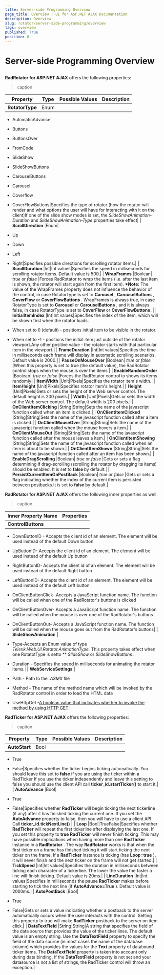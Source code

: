```yaml
---
title: Server-side Programming Overview
page_title: Overview | UI for ASP.NET AJAX Documentation
description: Overview
slug: rotator/server-side-programming/overview
tags: overview
published: True
position: 0
---
```


# Server-side Programming Overview



## 

__RadRotator for ASP.NET AJAX__ offers the following properties:




>caption  

| Property | Type | Possible Values | Description |
| ------ | ------ | ------ | ------ |
| __RotatorType__ |Enum|

* AutomaticAdvance

* Buttons

* ButtonsOver

* FromCode

* SlideShow

* SlideShowButtons

* CarouselButtons

* Carousel

* Coverflow

* CoverFlowButtons|Specifies the type of rotator (how the rotator will render and what options the user will have for interacting with it on the client)If one of the slide show modes is set, the *SlideShowAnimation-Duration* and *SlideShowAnimation-Type* properties take effect|
| __ScrollDirection__ |Enum|

* Up

* Down

* Left

* Right|Specifies possible directions for scrolling rotator items.|
| __ScrollDuration__ |Int|Int values|Specifies the speed in milliseconds for scrolling rotator items. Default value is 500.|
| __WrapFrames__ |Boolean| *true* or *false* |Forces RadRotator to wrap the items (i.e. after the last item is shown, the rotator will start again from the first item). __*Note:__ The value of the WrapFrames property does not influence the behavior of the control, in case RotatorType is set to __Carousel__ , __CarouselButtons__ , __CoverFlow__ or __CoverFlowButtons__ . WrapFrames is always true, in case RotatorType is set to __Carousel__ or __CarouselButtons__ , and it is always false, in case RotatorType is set to __CoverFlow__ or __CoverFlowButtons__ .|
| __InitialItemIndex__ |Int|Int values|Specifies the index of the item, which will be shown first when the rotator loads.

* When set to 0 (default) - positions initial item to be visible in the rotator.

* When set to -1 - positions the initial item just outside of the rotator viewport.Any other positive value - the rotator starts with that particular item in the viewport.|
| __FrameDuration__ |Int|Int values|Specifies the time in milliseconds each frame will display in automatic scrolling scenarios. Default value is 2000.|
| __PauseOnMouseOver__ |Boolean| *true* or *false* |When this property is set to true (the default value), the RadRotator control stops when the mouse is over the items.|
| __EnableRandomOrder__ |Boolean| *true* or *false* |Forces the RadRotator control to shows its items randomly|
| __ItemWidth__ |Unit|Pixels|Specifies the rotator item's width.|
| __ItemHeight__ |Unit|Pixels|Specifies rotator item's height.|
| __Height__ |Unit|Pixels|Gets or sets the height of the Web server control. The default height is 200 pixels.|
| __Width__ |Unit|Pixels|Gets or sets the width of the Web server control. The default width is 200 pixels.|
| __OnClientItemClicking__ |String|String|Sets the name of the javascript function called when an item is clicked.|
| __OnClientItemClicked__ |String|String|Sets the name of the javascript function called after a item is clicked.|
| __OnClientMouseOver__ |String|String|Sets the name of the javascript function called when the mouse hovers a item.|
| __OnClientMouseOut__ |String|String|Sets the name of the javascript function called after the mouse leaves a item.|
| __OnClientItemShowing__ |String|String|Sets the name of the javascript function called when an item is about to be shown.|
| __OnClientItemShown__ |String|String|Sets the name of the javascript function called after an item has been shown.|
| __EnableDragScrolling__ |Boolean| *true* or *false* |Gets or sets a flag determining if drag-scrolling (scrolling the rotator by dragging its items) should be enabled. It is set to __false__ by default.|
| __PersistCurrentItemOnPostBack__ |Boolean| *true* or *false* |Gets or sets a flag indicating whether the index of the current item is persisted between postbacks.It is set to __false__ by default.|



__RadRotator for ASP.NET AJAX__ offers the following inner properties as well:






>caption  

| Inner Property Name | Properties |
| ------ | ------ |
| __ControlButtons__ |

* DownButtonID - Accepts the client id of an element. The element will be used instead of the default Down button

* UpButtonID- Accepts the client id of an element. The element will be used instead of the default Up button

* RightButtonID- Accepts the client id of an element. The element will be used instead of the default Right button

* LeftButtonID- Accepts the client id of an element. The element will be used instead of the default Left button

* OnClientButtonClick- Accepts a JavaScript function name. The function will be called when one of the RadRotator's buttons is clicked

* OnClientButtonOver- Accepts a JavaScript function name. The function will be called when the mouse is over one of the RadRotator's buttons

* OnClientButtonOut- Accepts a JavaScript function name. The function will be called when the mouse goes out from the RadRotator's buttons|
| __SlideShowAnimation__ |

* Type-Accepts an Enum value of type *Telerik.Web.UI.Rotator.AnimationType.* This property takes effect when one RotatotType is setto **  *SlideShow* or *SlideShowButtons* .

* Duration - Specifies the speed in milliseconds for animating the rotator items.|
| __WebServiceSettings__ |

* Path - Path to the *.ASMX* file

* Method - The name of the method name which will be invoked by the RadRotator control in order to load the HTML data

* UseHttpGet -[A boolean value that indicates whether to invoke the method by using HTTP GET](http://msdn.microsoft.com/en-us/library/system.web.script.services.scriptmethodattribute.usehttpget(VS.90).aspx)|





__RadTicker for ASP.NET AJAX__ offers the following properties:




>caption  

| Property | Type | Possible Values | Description |
| ------ | ------ | ------ | ------ |
| __AutoStart__ |Bool|

* True

* False|Specifies whether the ticker begins ticking automatically. You should leave this set to __false__ if you are using the ticker within a RadTicker If you use the ticker independently and leave this setting to false you should use the client API call __ticker_id.startTicker()__ to start it.|
| __AutoAdvance__ |Bool|

* True

* False|Specifies whether __RadTicker__ will begin ticking the next tickerline (if any) after it has finished ticking the current one. If you set the __AutoAdvance__ property to false, then you will have to use a client API Call __ticker_id.tickNextLine()__ |
| __Loop__ |Bool|TrueFalse|Specifies whether __RadTicker__ will repeat the first tickerline after displaying the last one. If you set this property to __true RadTicker__ will never finish ticking. This may have possible implications when having more than one __RadTicker__ instance in a __RadRotator__ . The way __RadRotator__ works is that when the first ticker on a frame has finished ticking it will start ticking the next ticker on the frame. If a __RadTicker__ instance is ticking (has __Loop=true__ ), it will never finish and the next ticker on the frame will not get started.|
| __TickSpeed__ |Int|Int values|Specifies the duration in milliseconds between ticking each character of a tickerline. The lower the value the faster a line will finish ticking. Default value is 20ms.|
| __LineDuration__ |Int|Int values|Specifies in milliseconds the pause __RadTicker__ makes before starting to tick the next line (if __AutoAdvance=True__ ). Default value is 2000ms.|
| __AutoPostBack__ |Bool|

* True

* False|Gets or sets a value indicating whether a postback to the server automatically occurs when the user interacts with the control. Setting this property to true will make __RadTicker__ postback to the server on item click.|
| __DataTextField__ |String|String|A string that specifies the field of the data source that provides the value of the ticker lines. The default value is an empty string. Use the __DataTextField__ property to specify the field of the data source (in most cases the name of the database column) which provides the values for the __Text__ property of databound ticker items. The __DataTextField__ property is taken into account only during data binding. If the __DataTextField__ property is not set and your datasource is not a list of strings, the RadTicker control will throw an exception.|
